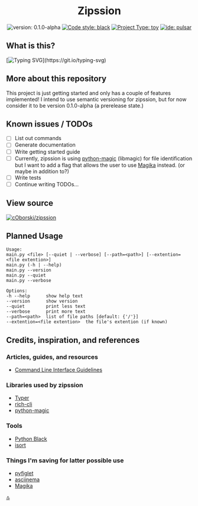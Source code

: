 <center>

# Zipssion
![version: 0.1.0-alpha](https://img.shields.io/badge/0.1.0-alpha?style=plastic&logoSize=auto&label=version&labelColor=black&color=blue&link=https%3A%2F%2Fsemver.org%2F) [![Code style: black](https://img.shields.io/badge/code%20style-black-000000.svg)](https://github.com/psf/black) [![Project Type: toy](https://img.shields.io/badge/project%20type-toy-blue)](https://project-types.github.io/#toy) [![ide: pulsar](https://87dx2k69x4yr.runkit.sh)](https://pulsar-edit.dev/)
</center>

## What is this?
[![Typing SVG](https://readme-typing-svg.demolab.com?font=Fira+Code&pause=1000&color=70A909&background=00000098&multiline=true&width=435&height=150&lines=Zipssion+is+a+command+line+program;that+aids+in+the+design+and;reverse+engineering+of+custom;file+types.)](https://git.io/typing-svg)

## More about this repository

This project is just getting started and only has a couple of features implemented! I intend to use semantic versioning for zipssion, but for now consider it to be version 0.1.0-alpha (a prerelease state.)

## Known issues / TODOs

- [ ] List out commands
- [ ] Generate documentation
- [ ] Write getting started guide
- [ ] Currently, zipssion is using [python-magic](https://github.com/ahupp/python-magic) (libmagic) for file identification but I want to add a flag that allows the user to use [Magika](https://github.com/google/magika) instead. (or maybe in addition to?)
- [ ] Write tests
- [ ] Continue writing TODOs...

## View source

[![cOborski/zipssion](https://img.shields.io/static/v1?label=cOborski&message=zipssion&color=yellow&logo=github)](https://github.com/coborski/zipssion/)

## Planned Usage
```
Usage:
main.py <file> [--quiet | --verbose] [--path=<path>] [--extention=<file extention>]
main.py (-h | --help)
main.py --version
main.py --quiet
main.py --verbose

Options:
-h --help      show help text
--version      show version
--quiet        print less text
--verbose      print more text
--path=<path>  list of file paths [default: {'/'}]
--extention=<file extention>  the file's extention (if known)
```

## Credits, inspiration, and references

### Articles, guides, and resources
- [Command Line Interface Guidelines](https://clig.dev/)

### Libraries used by zipssion
- [Typer](https://typer.tiangolo.com/)
- [rich-cli](https://github.com/Textualize/rich-cli)
- [python-magic](https://github.com/ahupp/python-magic)

### Tools
- [Python Black](https://github.com/psf/black)
- [isort](https://github.com/PyCQA/isort)

### Things I'm saving for latter possible use
- [pyfiglet](https://github.com/pwaller/pyfiglet)
- [asciinema](https://asciinema.org/)
- [Magika](https://github.com/google/magika)

[🔝](#zipssion)
